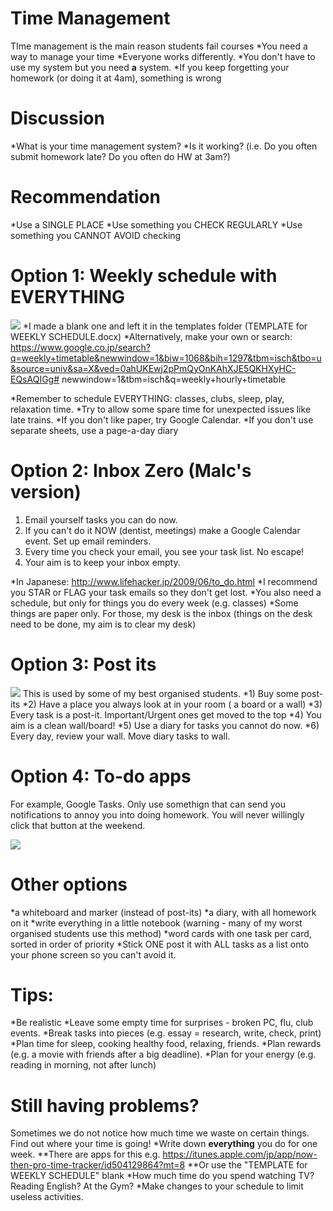# Time Management 
TIme management is the main reason students fail courses
*You need a way to manage your time
*Everyone works differently. 
*You don't have to use my system but you need __a__ system.
*If you keep forgetting your homework (or doing it at 4am), something is wrong

# Discussion
*What is your time management system?
*Is it working? (i.e. Do you often submit homework late? Do you often do HW at 3am?)

# Recommendation
*Use a SINGLE PLACE 
*Use something you CHECK REGULARLY 
*Use something you CANNOT AVOID checking

# Option 1: Weekly schedule with EVERYTHING
<a href="https://openclipart.org/detail/33829/calendrier-semaine-weekly-calendar"><img src="https://openclipart.org/download/33829/agenda%20ouvert.svg" /></a>
*I made a blank one and left it in the templates folder (TEMPLATE for WEEKLY SCHEDULE.docx)
*Alternatively, make your own or search: https://www.google.co.jp/search?q=weekly+timetable&newwindow=1&biw=1068&bih=1297&tbm=isch&tbo=u&source=univ&sa=X&ved=0ahUKEwj2pPmQyOnKAhXJE5QKHXyHC-EQsAQIGg# newwindow=1&tbm=isch&q=weekly+hourly+timetable

*Remember to schedule EVERYTHING: classes, clubs, sleep, play, relaxation time.
*Try to allow some spare time for unexpected issues like late trains.
*If you don't like paper, try Google Calendar.
*If you don't use separate sheets, use a page-a-day diary

# Option 2: Inbox Zero (Malc's version)
1) Email yourself tasks you can do now.
2) If you can't do it NOW (dentist, meetings) make a Google Calendar event. Set up email reminders.
3) Every time you check your email, you see your task list. No escape!
4) Your aim is to keep your inbox empty.

*In Japanese: http://www.lifehacker.jp/2009/06/to_do.html
*I recommend you STAR or FLAG your task emails so they don't get lost.
*You also need a schedule, but only for things you do every week (e.g. classes)
*Some things are paper only. For those, my desk is the inbox (things on the desk need to be done, my aim is to clear my desk)

# Option 3: Post its
<a href="https://openclipart.org/detail/103699/post-it"><img src="https://openclipart.org/download/103699/1294245466.svg" /></a>
This is used by some of my best organised students.
*1) Buy some post-its
*2) Have a place you always look at in your room ( a board or a wall)
*3) Every task is a post-it. Important/Urgent ones get moved to the top
*4) You aim is a clean wall/board!
*5) Use a diary for tasks you cannot do now.
*6) Every day, review your wall. Move diary tasks to wall.

# Option 4: To-do apps
For example, Google Tasks. 
Only use somethign that can send you notifications to annoy you into doing homework. You will never willingly click that button at the weekend. 

<a href="https://openclipart.org/detail/29202/phone-outline"><img src="https://openclipart.org/download/29202/lmproulx-Iphone.svg" /></a>

# Other options
*a whiteboard and marker (instead of post-its)
*a diary, with all homework on it
*write everything in a little notebook (warning - many of my worst organised students use this method)
*word cards with one task per card, sorted in order of priority
*Stick ONE post it with ALL tasks as a list onto your phone screen so you can't avoid it.

# Tips:
*Be realistic
*Leave some empty time for surprises - broken PC, flu, club events.
*Break tasks into pieces (e.g. essay = research, write, check, print)
*Plan time for sleep, cooking healthy food, relaxing, friends.
*Plan rewards (e.g. a movie with friends after a big deadline).
*Plan for your energy (e.g. reading in morning, not after lunch)

# Still having problems?
Sometimes we do not notice how much time we waste on certain things. Find out where your time is going!
*Write down __everything__ you do for one week.
**There are apps for this e.g. https://itunes.apple.com/jp/app/now-then-pro-time-tracker/id504129864?mt=8
**Or use the "TEMPLATE for WEEKLY SCHEDULE" blank
*How much time do you spend watching TV? Reading English? At the Gym?
*Make changes to your schedule to limit useless activities.
